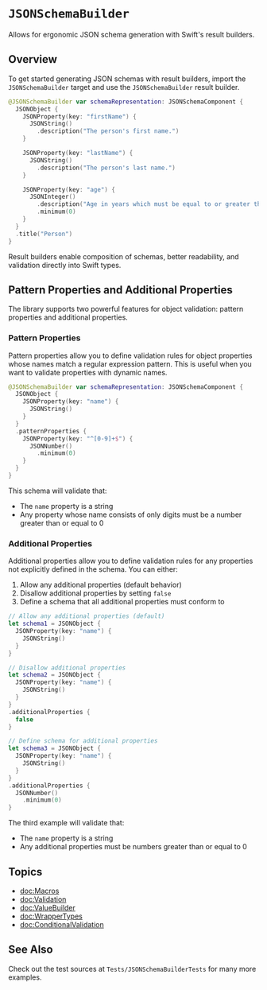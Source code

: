 # ``JSONSchemaBuilder``

Allows for ergonomic JSON schema generation with Swift's result builders.

## Overview

To get started generating JSON schemas with result builders, import the `JSONSchemaBuilder` target and use the ``JSONSchemaBuilder`` result builder.

```swift
@JSONSchemaBuilder var schemaRepresentation: JSONSchemaComponent {
  JSONObject {
    JSONProperty(key: "firstName") {
      JSONString()
        .description("The person's first name.")
    }

    JSONProperty(key: "lastName") {
      JSONString()
        .description("The person's last name.")
    }

    JSONProperty(key: "age") {
      JSONInteger()
        .description("Age in years which must be equal to or greater than zero.")
        .minimum(0)
    }
  }
  .title("Person")
}
```

Result builders enable composition of schemas, better readability, and validation directly into Swift types.

## Pattern Properties and Additional Properties

The library supports two powerful features for object validation: pattern properties and additional properties.

### Pattern Properties

Pattern properties allow you to define validation rules for object properties whose names match a regular expression pattern. This is useful when you want to validate properties with dynamic names.

```swift
@JSONSchemaBuilder var schemaRepresentation: JSONSchemaComponent {
  JSONObject {
    JSONProperty(key: "name") {
      JSONString()
    }
  }
  .patternProperties {
    JSONProperty(key: "^[0-9]+$") {
      JSONNumber()
        .minimum(0)
    }
  }
}
```

This schema will validate that:
- The `name` property is a string
- Any property whose name consists of only digits must be a number greater than or equal to 0

### Additional Properties

Additional properties allow you to define validation rules for any properties not explicitly defined in the schema. You can either:
1. Allow any additional properties (default behavior)
2. Disallow additional properties by setting `false`
3. Define a schema that all additional properties must conform to

```swift
// Allow any additional properties (default)
let schema1 = JSONObject {
  JSONProperty(key: "name") {
    JSONString()
  }
}

// Disallow additional properties
let schema2 = JSONObject {
  JSONProperty(key: "name") {
    JSONString()
  }
}
.additionalProperties {
  false
}

// Define schema for additional properties
let schema3 = JSONObject {
  JSONProperty(key: "name") {
    JSONString()
  }
}
.additionalProperties {
  JSONNumber()
    .minimum(0)
}
```

The third example will validate that:
- The `name` property is a string
- Any additional properties must be numbers greater than or equal to 0

## Topics

- <doc:Macros>
- <doc:Validation>
- <doc:ValueBuilder>
- <doc:WrapperTypes>
- <doc:ConditionalValidation>

## See Also

Check out the test sources at `Tests/JSONSchemaBuilderTests` for many more examples.
